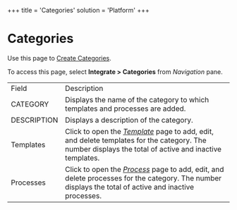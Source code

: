 +++
title = 'Categories'
solution = 'Platform'
+++

# Categories

<div class="use">

Use this page to [Create Categories](../Config/Create_Categories).

</div>

To access this page, select <span style="font-weight: bold;">Integrate
\> Categories</span> from
<span style="font-style: italic;">Navigation</span>
pane.

|             |                                                                                                                                                                          |
| ----------- | ------------------------------------------------------------------------------------------------------------------------------------------------------------------------ |
| Field       | Description                                                                                                                                                              |
| CATEGORY    | Displays the name of the category to which templates and processes are added.                                                                                            |
| DESCRIPTION | Displays a description of the category.                                                                                                                                  |
| Templates   | Click to open the *[Template](Template_H)* page to add, edit, and delete templates for the category. The number displays the total of active and inactive templates. |
| Processes   | Click to open the *[Process](Process_H)* page to add, edit, and delete processes for the category. The number displays the total of active and inactive processes.   |
